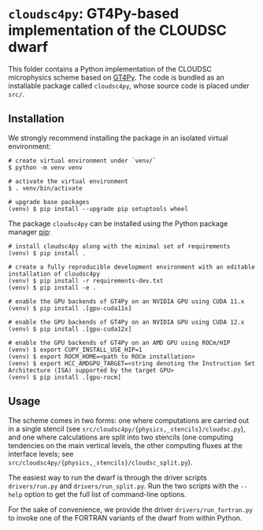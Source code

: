 # `cloudsc4py`: GT4Py-based implementation of the CLOUDSC dwarf

This folder contains a Python implementation of the CLOUDSC microphysics scheme based on
[GT4Py](https://github.com/GridTools/gt4py.git). The code is bundled as an installable
package called `cloudsc4py`, whose source code is placed under `src/`.


## Installation

We strongly recommend installing the package in an isolated virtual environment:

```shell
# create virtual environment under `venv/`
$ python -m venv venv

# activate the virtual environment
$ . venv/bin/activate

# upgrade base packages
(venv) $ pip install --upgrade pip setuptools wheel
```

The package `cloudsc4py` can be installed using the Python package manager [pip](https://pip.pypa.io/en/stable/):

```shell
# install cloudsc4py along with the minimal set of requirements
(venv) $ pip install .

# create a fully reproducible development environment with an editable installation of cloudsc4py
(venv) $ pip install -r requirements-dev.txt
(venv) $ pip install -e .

# enable the GPU backends of GT4Py on an NVIDIA GPU using CUDA 11.x
(venv) $ pip install .[gpu-cuda11x]

# enable the GPU backends of GT4Py on an NVIDIA GPU using CUDA 12.x
(venv) $ pip install .[gpu-cuda12x]

# enable the GPU backends of GT4Py on an AMD GPU using ROCm/HIP
(venv) $ export CUPY_INSTALL_USE_HIP=1
(venv) $ export ROCM_HOME=<path to ROCm installation>
(venv) $ export HCC_AMDGPU_TARGET=<string denoting the Instruction Set Architecture (ISA) supported by the target GPU>
(venv) $ pip install .[gpu-rocm]
```

## Usage

The scheme comes in two forms: one where computations are carried out in a single stencil
(see `src/cloudsc4py/{physics,_stencils}/cloudsc.py`), and one where calculations are split into two
stencils (one computing tendencies on the main vertical levels, the other computing fluxes at the
interface levels; see `src/cloudsc4py/{physics,_stencils}/cloudsc_split.py`).

The easiest way to run the dwarf is through the driver scripts `drivers/run.py` and `drivers/run_split.py`.
Run the two scripts with the `--help` option to get the full list of command-line options.

For the sake of convenience, we provide the driver `drivers/run_fortran.py` to invoke one of the
FORTRAN variants of the dwarf from within Python.
